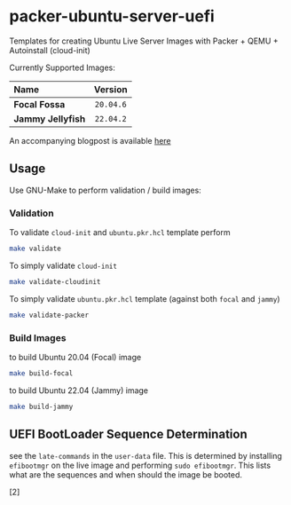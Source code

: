 # packer-ubuntu-server-uefi
Templates for creating Ubuntu Live Server Images with Packer + QEMU + Autoinstall (cloud-init)

Currently Supported Images:

| Name                | Version       |
|:--------------------|:-------------:|
| __Focal Fossa__     |     `20.04.6` |
| __Jammy Jellyfish__ |     `22.04.2` |

An accompanying blogpost is available [here][1]

## Usage

Use GNU-Make to perform validation / build images:

### Validation

To validate `cloud-init` and `ubuntu.pkr.hcl` template perform

```bash
make validate
```

To simply validate `cloud-init`

```bash
make validate-cloudinit
```

To simply validate `ubuntu.pkr.hcl` template (against both `focal` and `jammy`)

```bash
make validate-packer
```

### Build Images

to build Ubuntu 20.04 (Focal) image

```bash
make build-focal
```

to build Ubuntu 22.04 (Jammy) image

```bash
make build-jammy
```

## UEFI BootLoader Sequence Determination

see the `late-commands` in the `user-data` file. This is determined by installing `efibootmgr` on the live
image and performing `sudo efibootmgr`. This lists what are the sequences and when should the image be booted.

[1]: https://shantanoo-desai.github.io/posts/technology/packer-ubuntu-qemu/
[2]